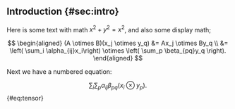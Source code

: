 ## Introduction {#sec:intro}
Here is some text with math $x^2 + y^2 = x^2$, and also some display math;

$$
\begin{aligned}
    (A \otimes B)(x_j \otimes y_q) &= Ax_j \otimes By_q \\
                                   &= \left( \sum_i \alpha_{ij}x_i\right) \otimes \left( \sum_p \beta_{pq}y_q \right).
\end{aligned}
$$

Next we have a numbered equation:

$$ \sum_i \sum_p \alpha_{ij}\beta_{pq}(x_i \otimes y_p). $$ {#eq:tensor}


